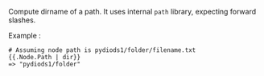 Compute dirname of a path. It uses internal `path` library, expecting forward slashes.

Example : 

    # Assuming node path is pydiods1/folder/filename.txt
    {{.Node.Path | dir}}
    => "pydiods1/folder"